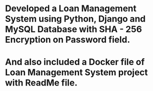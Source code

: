 # Developed a Loan Management System using Python, Django and MySQL Database with SHA - 256 Encryption on Password field.
# And also included a Docker file of Loan Management System project with ReadMe file.
